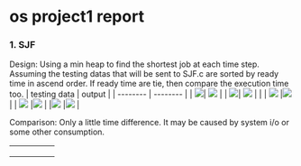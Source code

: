 # os project1 report
### 1. SJF 
Design: Using a min heap to find the shortest job at each time step. Assuming the testing datas that will be sent to SJF.c are sorted by ready time in ascend order. If ready time are tie, then compare the execution time too.
| testing data | output |
| -------- | -------- |
| ![](https://i.imgur.com/1s2b0um.png)| ![](https://i.imgur.com/p7cOX6Q.png)
 |
| ![](https://i.imgur.com/fm6epxU.png)| ![](https://i.imgur.com/m8jSGnz.png) | 
|
| ![](https://i.imgur.com/FOmBVWo.png) |![](https://i.imgur.com/4Mkxf4T.png)
|
| ![](https://i.imgur.com/aBJAhsV.png) |![](https://i.imgur.com/Mf0Dk57.png)
|
|![](https://i.imgur.com/dRmn2b8.png) |![](https://i.imgur.com/4V5xpbY.png) 
|

Comparison: Only a little time difference. It may be caused by system i/o or some other consumption.

|   |   |   |   |   |
|---|---|---|---|---|
|   |   |   |   |   |
|   |   |   |   |   |
|   |   |   |   |   |

